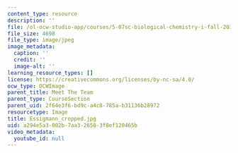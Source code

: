 ```yaml
---
content_type: resource
description: ''
file: /ol-ocw-studio-app/courses/5-07sc-biological-chemistry-i-fall-2013/a294e5a3002b7aa326583f8ef120465b_Essigmann_cropped.jpg
file_size: 4698
file_type: image/jpeg
image_metadata:
  caption: ''
  credit: ''
  image-alt: ''
learning_resource_types: []
license: https://creativecommons.org/licenses/by-nc-sa/4.0/
ocw_type: OCWImage
parent_title: Meet The Team
parent_type: CourseSection
parent_uid: 2f64e3f6-bd9c-a4c8-785a-b31136b28972
resourcetype: Image
title: Essigmann_cropped.jpg
uid: a294e5a3-002b-7aa3-2658-3f8ef120465b
video_metadata:
  youtube_id: null
---
```


